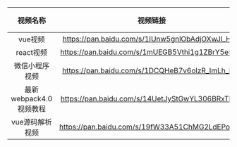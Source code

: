 视频名称|视频链接|提取码
:---:|:---:|:---:
vue视频|https://pan.baidu.com/s/1IUnw5gnlObAdjOXwJl_HOg|1ygb
react视频|https://pan.baidu.com/s/1mUEGB5Vthi1g1ZBrY5e50Q |6vcp
微信小程序视频|https://pan.baidu.com/s/1DCQHeB7v6olzR_ImLh_k_Q|uq8z
最新webpack4.0视频教程|https://pan.baidu.com/s/14UetJyStGwYL306BRxTPSA|1167
vue源码解析视频|https://pan.baidu.com/s/19fW33A51ChMG2LdEPowvS|0bbp
